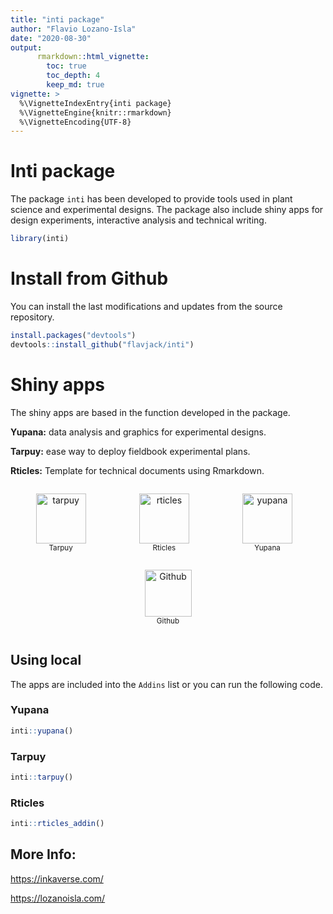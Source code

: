 ```yaml
---
title: "inti package"
author: "Flavio Lozano-Isla"
date: "2020-08-30"
output: 
      rmarkdown::html_vignette:
        toc: true
        toc_depth: 4
        keep_md: true
vignette: >
  %\VignetteIndexEntry{inti package}
  %\VignetteEngine{knitr::rmarkdown}
  %\VignetteEncoding{UTF-8}
---
```


# Inti package

The package `inti` has been developed to provide tools used in plant science and experimental designs. The package also include shiny apps for design experiments, interactive analysis and technical writing.


```r
library(inti)
```

# Install from Github

You can install the last modifications and updates from the source repository.


```r
install.packages("devtools")
devtools::install_github("flavjack/inti")
```

# Shiny apps

The shiny apps are based in the function developed in the package. 

**Yupana:** data analysis and graphics for experimental designs.

**Tarpuy:** ease way to deploy fieldbook experimental plans.

**Rticles:** Template for technical documents using Rmarkdown.

<!--html_preserve-->

<div id=footer style="width:100%; margin:auto;">

<div style="display:inline-block; width:32%">
<p style="text-align:center">
<a target="_blank" href="https://flavjack.shinyapps.io/tarpuy/"><img src="https://raw.githubusercontent.com/Flavjack/inti/master/inst/tarpuy/www/tarpuy.jpeg" style="height:80px" title="tarpuy"></a>
<span style="display:block;"><small>Tarpuy</small></span>
</p></div>

<div style="display:inline-block; width:32%">
<p style="text-align:center">
<a target="_blank" href="https://flavjack.shinyapps.io/rticles/"><img src="https://raw.githubusercontent.com/Flavjack/inti/master/inst/rticles/www/quipo.png" style="height:80px" title="rticles"></a>
<span style="display:block;"><small>Rticles</small></span>
</p></div>


<div style="display:inline-block; width:32%">
<p style="text-align:center">
<a target="_blank" href="https://flavjack.shinyapps.io/yupanapro/"><img src="https://raw.githubusercontent.com/Flavjack/inti/master/inst/yupanapro/www/yupana.png" style="height:80px" title="yupana"></a>
<span style="display:block;"><small>Yupana</small></span>
</p></div>

</div>

<!-- *** -->

<div id=footer style="width:100%; margin:auto;">

<div style="display:inline-block; width:100%">
<p style="text-align:center">
<a target="_blank" href="https://github.com/Flavjack/inti"><img src="https://image.flaticon.com/icons/svg/25/25231.svg" style="height:75px" title="Github" alt="Github"></a>
<span style="display:block;"><small>Github</small></span>
</p></div>

</div>

<!--/html_preserve-->

## Using local 

The apps are included into the `Addins` list or you can run the following code.

### Yupana


```r
inti::yupana()
```
### Tarpuy


```r
inti::tarpuy()
```

### Rticles


```r
inti::rticles_addin()
```

## More Info:

https://inkaverse.com/

https://lozanoisla.com/
